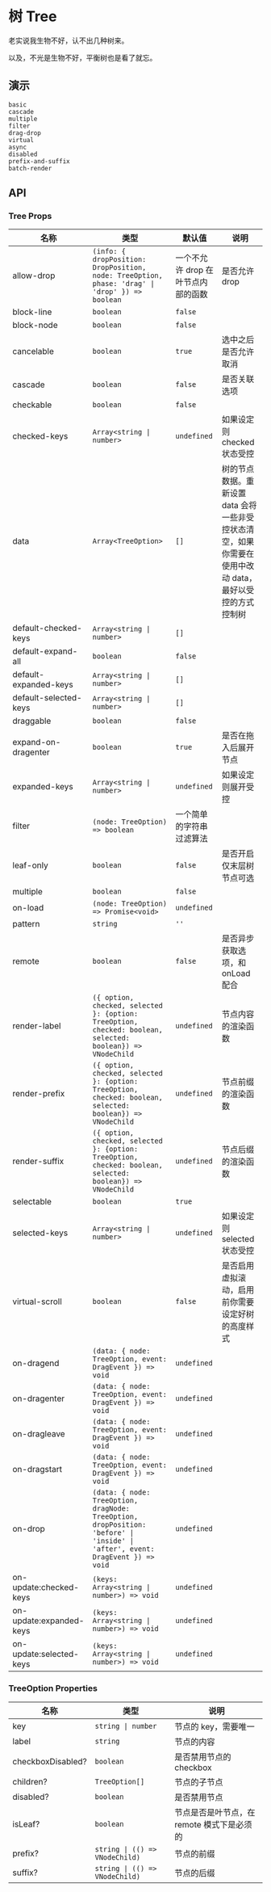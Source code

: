# 树 Tree

老实说我生物不好，认不出几种树来。

以及，不光是生物不好，平衡树也是看了就忘。

## 演示

```demo
basic
cascade
multiple
filter
drag-drop
virtual
async
disabled
prefix-and-suffix
batch-render
```

## API

### Tree Props

| 名称 | 类型 | 默认值 | 说明 |
| --- | --- | --- | --- |
| allow-drop | `(info: { dropPosition: DropPosition, node: TreeOption, phase: 'drag' \| 'drop' }) => boolean` | 一个不允许 drop 在叶节点内部的函数 | 是否允许 drop |
| block-line | `boolean` | `false` |  |
| block-node | `boolean` | `false` |  |
| cancelable | `boolean` | `true` | 选中之后是否允许取消 |
| cascade | `boolean` | `false` | 是否关联选项 |
| checkable | `boolean` | `false` |  |
| checked-keys | `Array<string \| number>` | `undefined` | 如果设定则 checked 状态受控 |
| data | `Array<TreeOption>` | `[]` | 树的节点数据。重新设置 data 会将一些非受控状态清空，如果你需要在使用中改动 data，最好以受控的方式控制树 |
| default-checked-keys | `Array<string \| number>` | `[]` |  |
| default-expand-all | `boolean` | `false` |  |
| default-expanded-keys | `Array<string \| number>` | `[]` |  |
| default-selected-keys | `Array<string \| number>` | `[]` |  |
| draggable | `boolean` | `false` |  |
| expand-on-dragenter | `boolean` | `true` | 是否在拖入后展开节点 |
| expanded-keys | `Array<string \| number>` | `undefined` | 如果设定则展开受控 |
| filter | `(node: TreeOption) => boolean` | 一个简单的字符串过滤算法 |  |
| leaf-only | `boolean` | `false` | 是否开启仅末层树节点可选 |
| multiple | `boolean` | `false` |  |
| on-load | `(node: TreeOption) => Promise<void>` | `undefined` |  |
| pattern | `string` | `''` |  |
| remote | `boolean` | `false` | 是否异步获取选项，和 onLoad 配合 |
| render-label | `({ option, checked, selected }: {option: TreeOption, checked: boolean, selected: boolean}) => VNodeChild` | `undefined` | 节点内容的渲染函数 |
| render-prefix | `({ option, checked, selected }: {option: TreeOption, checked: boolean, selected: boolean}) => VNodeChild` | `undefined` | 节点前缀的渲染函数 |
| render-suffix | `({ option, checked, selected }: {option: TreeOption, checked: boolean, selected: boolean}) => VNodeChild` | `undefined` | 节点后缀的渲染函数 |
| selectable | `boolean` | `true` |  |
| selected-keys | `Array<string \| number>` | `undefined` | 如果设定则 selected 状态受控 |
| virtual-scroll | `boolean` | `false` | 是否启用虚拟滚动，启用前你需要设定好树的高度样式 |
| on-dragend | `(data: { node: TreeOption, event: DragEvent }) => void` | `undefined` |  |
| on-dragenter | `(data: { node: TreeOption, event: DragEvent }) => void` | `undefined` |  |
| on-dragleave | `(data: { node: TreeOption, event: DragEvent }) => void` | `undefined` |  |
| on-dragstart | `(data: { node: TreeOption, event: DragEvent }) => void` | `undefined` |  |
| on-drop | `(data: { node: TreeOption, dragNode: TreeOption, dropPosition: 'before' \| 'inside' \| 'after', event: DragEvent }) => void` | `undefined` |  |
| on-update:checked-keys | `(keys: Array<string \| number>) => void` | `undefined` |  |
| on-update:expanded-keys | `(keys: Array<string \| number>) => void` | `undefined` |  |
| on-update:selected-keys | `(keys: Array<string \| number>) => void` | `undefined` |  |

### TreeOption Properties

| 名称 | 类型 | 说明 |
| --- | --- | --- |
| key | `string \| number` | 节点的 key，需要唯一 |
| label | `string` | 节点的内容 |
| checkboxDisabled? | `boolean` | 是否禁用节点的 checkbox |
| children? | `TreeOption[]` | 节点的子节点 |
| disabled? | `boolean` | 是否禁用节点 |
| isLeaf? | `boolean` | 节点是否是叶节点，在 remote 模式下是必须的 |
| prefix? | `string \| (() => VNodeChild)` | 节点的前缀 |
| suffix? | `string \| (() => VNodeChild)` | 节点的后缀 |
